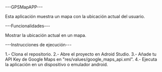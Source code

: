 ---GPSMapAPP---

Esta aplicación muestra un mapa con la ubicación actual del usuario.

---Funcionalidades---

Mostrar la ubicación actual en un mapa.

---Instrucciones de ejecución---

1.- Clona el repositorio.
2.- Abre el proyecto en Adroid Studio.
3.- Añade tu API Key de Google Maps en "res/values/google_maps_api.xml".
4.- Ejecuta la aplicación en un dispositivo o emulador android.